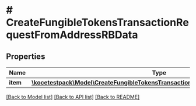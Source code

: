 # # CreateFungibleTokensTransactionRequestFromAddressRBData

## Properties

Name | Type | Description | Notes
------------ | ------------- | ------------- | -------------
**item** | [**\kocetestpack\Model\CreateFungibleTokensTransactionRequestFromAddressRBDataItem**](CreateFungibleTokensTransactionRequestFromAddressRBDataItem.md) |  |

[[Back to Model list]](../../README.md#models) [[Back to API list]](../../README.md#endpoints) [[Back to README]](../../README.md)
